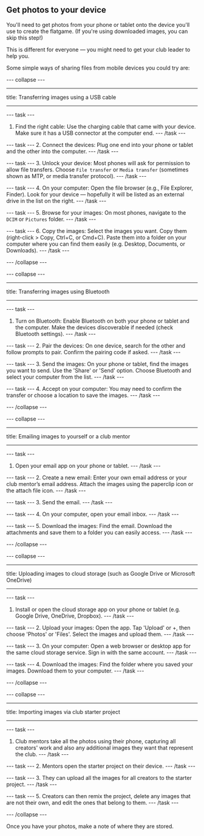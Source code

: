 ## Get photos to your device

You'll need to get photos from your phone or tablet onto the device you'll use to create the flatgame. (If you're using downloaded images, you can skip this step!)

This is different for everyone — you might need to get your club leader to help you.

Some simple ways of sharing files from mobile devices you could try are:

--- collapse ---

---

title: Transferring images using a USB cable

---

--- task ---
1. Find the right cable: Use the charging cable that came with your device. Make sure it has a USB connector at the computer end.
--- /task ---

--- task ---
2. Connect the devices: Plug one end into your phone or tablet and the other into the computer.
--- /task ---

--- task ---
3. Unlock your device: Most phones will ask for permission to allow file transfers. Choose `File transfer` or `Media transfer` (sometimes shown as MTP, or media transfer protocol).
--- /task ---

--- task ---
4. On your computer: Open the file browser (e.g., File Explorer, Finder). Look for your device — hopefully it will be listed as an external drive in the list on the right.
--- /task ---

--- task ---
5. Browse for your images: On most phones, navigate to the `DCIM` or `Pictures` folder.
--- /task ---

--- task ---
6. Copy the images: Select the images you want. Copy them (right-click > Copy, Ctrl+C, or Cmd+C). Paste them into a folder on your computer where you can find them easily (e.g. Desktop, Documents, or Downloads).
--- /task ---

--- /collapse ---

--- collapse ---

---

title: Transferring images using Bluetooth


---

--- task ---
1. Turn on Bluetooth: Enable Bluetooth on both your phone or tablet and the computer. Make the devices discoverable if needed (check Bluetooth settings).
--- /task ---

--- task ---
2. Pair the devices: On one device, search for the other and follow prompts to pair. Confirm the pairing code if asked.
--- /task ---

--- task ---
3. Send the images: On your phone or tablet, find the images you want to send. Use the 'Share' or 'Send' option. Choose Bluetooth and select your computer from the list.
--- /task ---

--- task ---
4. Accept on your computer: You may need to confirm the transfer or choose a location to save the images.
--- /task ---

--- /collapse ---

--- collapse ---

---

title: Emailing images to yourself or a club mentor

---

--- task ---
1. Open your email app on your phone or tablet.
--- /task ---

--- task ---
2. Create a new email: Enter your own email address or your club mentor’s email address. Attach the images using the paperclip icon or the attach file icon.
--- /task ---

--- task ---
3. Send the email.
--- /task ---

--- task ---
4. On your computer, open your email inbox.
--- /task ---

--- task ---
5. Download the images: Find the email. Download the attachments and save them to a folder you can easily access.
--- /task ---

--- /collapse ---

--- collapse ---

---

title: Uploading images to cloud storage (such as Google Drive or Microsoft OneDrive)

---

--- task ---
1. Install or open the cloud storage app on your phone or tablet (e.g. Google Drive, OneDrive, Dropbox).
--- /task ---

--- task ---
2. Upload your images: Open the app. Tap 'Upload' or +, then choose 'Photos' or 'Files'. Select the images and upload them.
--- /task ---

--- task ---
3. On your computer: Open a web browser or desktop app for the same cloud storage service. Sign in with the same account.
--- /task ---

--- task ---
4. Download the images: Find the folder where you saved your images. Download them to your computer.
--- /task ---

--- /collapse ---

--- collapse ---

---

title: Importing images via club starter project 

---

--- task ---

1. Club mentors take all the photos using their phone, capturing all creators' work and also any additional images they want that represent the club.
--- /task ---

--- task ---
2. Mentors open the starter project on their device.
--- /task ---

--- task ---
3. They can upload all the images for all creators to the starter project.
--- /task ---

--- task ---
5. Creators can then remix the project, delete any images that are not their own, and edit the ones that belong to them.
--- /task ---

--- /collapse ---

Once you have your photos, make a note of where they are stored.
